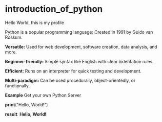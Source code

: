 # introduction_of_python

Hello World, this is my profile 

Python is a popular programming language: Created in 1991 by Guido van Rossum.

**Versatile:** Used for web development, software creation, data analysis, and more.

**Beginner-friendly:** Simple syntax like English with clear indentation rules.

**Efficient:** Runs on an interpreter for quick testing and development.

**Multi-paradigm:** Can be used procedurally, object-orientedly, or functionally.

**Example** Get your own Python Server

**print**("Hello, World!") 

**result**: **Hello, World!**

